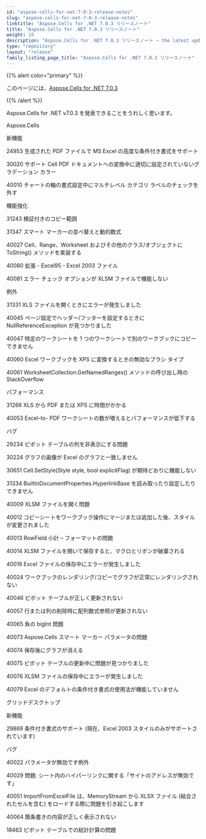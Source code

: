 ```yaml
---
id: "aspose-cells-for-net-7-0-3-release-notes"
slug: "aspose-cells-for-net-7-0-3-release-notes"
linktitle: "Aspose.Cells for .NET 7.0.3 リリースノート"
title: "Aspose.Cells for .NET 7.0.3 リリースノート"
weight: 10
description: "Aspose.Cells for .NET 7.0.3 リリースノート – the latest updates and fixes."
type: "repository"
layout: "release"
family_listing_page_title: "Aspose.Cells for .NET 7.0.3 リリースノート"
---
```

{{% alert color="primary" %}} 

このページには、[Aspose.Cells for .NET 7.0.3](https://releases.aspose.com/cells/net/new-releases/aspose.cells-for-.net-7.0.3/)

{{% /alert %}} 

Aspose.Cells for .NET v7.0.3 を発表できることをうれしく思います。

Aspose.Cells 

新機能

24953 生成された PDF ファイルで MS Excel の高度な条件付き書式をサポート

30020 サポート Cell PDF ドキュメントへの変換中に適切に設定されていないグラデーション カラー

40010 チャートの軸の書式設定中にマルチレベル カテゴリ ラベルのチェックを外す

機能強化

31243 検証付きのコピー範囲

31347 スマート マーカーの並べ替えと動的数式

40027 Cell、Range、Worksheet およびその他のクラス/オブジェクトに ToString() メソッドを実装する

40080 拡張 - Excel95 - Excel 2003 ファイル

40081 エラー チェック オプションが XLSM ファイルで機能しない



例外

31331 XLS ファイルを開くときにエラーが発生しました

40045 ページ設定でヘッダー/フッターを設定するときに NullReferenceException が見つかりました

40047 特定のワークシートを 1 つのワークシートで別のワークブックにコピーできません

40060 Excel ワークブックを XPS に変換するときの無効なブラシ タイプ

40061 WorksheetCollection.GetNamedRanges() メソッドの呼び出し時の StackOverflow

パフォーマンス

 31266 XLS から PDF または XPS に時間がかかる

40053 Excel-to- PDF ワークシートの数が増えるとパフォーマンスが低下する

バグ

29234 ピボット テーブルの列を非表示にする問題

30224 グラフの画像が Excel のグラフと一致しません

30651 Cell.SetStyle(Style style, bool explicitFlag) が期待どおりに機能しない

31334 BuiltInDocumentProperties.HyperlinkBase を読み取ったり設定したりできません

40009 XLSM ファイルを開く問題

40012 コピーシートをワークブック操作にマージまたは追加した後、スタイルが変更されました

40013 RowField 小計 – フォーマットの問題

40014 XLSM ファイルを開いて保存すると、マクロとリボンが破棄される

40016 Excel ファイルの保存中にエラーが発生しました

40024 ワークブックのレンダリング/コピーでグラフが正常にレンダリングされない

40046 ピボット テーブルが正しく更新されない

40057 行または列の削除時に配列数式参照が更新されない

40065 負の bigInt 問題

40073 Aspose.Cells スマート マーカー パラメータの問題

40074 保存後にグラフが消える

40075 ピボット テーブルの更新中に問題が見つかりました

40076 XLSM ファイルの保存中にエラーが発生しました

40079 Excel のデフォルトの条件付き書式の使用法が機能していません

グリッドデスクトップ

新機能

29869 条件付き書式のサポート (現在、Excel 2003 スタイルのみがサポートされています)

バグ

 40022 パラメータが無効です例外

40029 問題: シート内のハイパーリンクに関する「サイトのアドレスが無効です」

 40051 ImportFromExcelFile は、MemoryStream から XLSX ファイル (結合されたセルを含む) をロードする際に問題を引き起こします

40064 箇条書きの内容が正しく表示されない

18463 ピボット テーブルでの総計計算の問題
